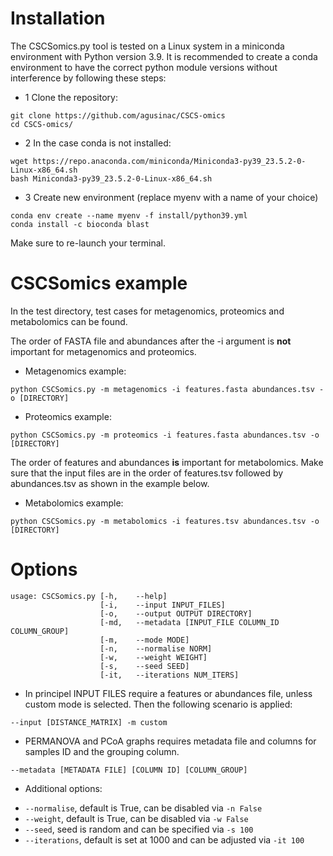 # Installation
The CSCSomics.py tool is tested on a Linux system in a miniconda environment with Python version 3.9. It is recommended to create a conda environment to have the correct python module versions without interference by following these steps:

* 1 Clone the repository:
```
git clone https://github.com/agusinac/CSCS-omics
cd CSCS-omics/
```
* 2 In the case conda is not installed:
```
wget https://repo.anaconda.com/miniconda/Miniconda3-py39_23.5.2-0-Linux-x86_64.sh
bash Miniconda3-py39_23.5.2-0-Linux-x86_64.sh
```
* 3 Create new environment (replace myenv with a name of your choice)
```
conda env create --name myenv -f install/python39.yml
conda install -c bioconda blast
```
Make sure to re-launch your terminal.

# CSCSomics example
In the test directory, test cases for metagenomics, proteomics and metabolomics can be found. 

The order of FASTA file and abundances after the -i argument is **not** important for metagenomics and proteomics.

* Metagenomics example:
```
python CSCSomics.py -m metagenomics -i features.fasta abundances.tsv -o [DIRECTORY] 
```

* Proteomics example:
```
python CSCSomics.py -m proteomics -i features.fasta abundances.tsv -o [DIRECTORY] 
```

The order of features and abundances **is** important for metabolomics. Make sure that the input files are in the order of features.tsv followed by abundances.tsv as shown in the example below.

* Metabolomics example:
```
python CSCSomics.py -m metabolomics -i features.tsv abundances.tsv -o [DIRECTORY] 
```
# Options
```
usage: CSCSomics.py [-h,    --help]
                    [-i,    --input INPUT_FILES]
                    [-o,    --output OUTPUT DIRECTORY]
                    [-md,   --metadata [INPUT_FILE COLUMN_ID COLUMN_GROUP]
                    [-m,    --mode MODE] 
                    [-n,    --normalise NORM] 
                    [-w,    --weight WEIGHT] 
                    [-s,    --seed SEED] 
                    [-it,   --iterations NUM_ITERS]
```

* In principel INPUT FILES require a features or abundances file, unless custom mode is selected. Then the following scenario is applied:
```
--input [DISTANCE_MATRIX] -m custom
```

* PERMANOVA and PCoA graphs requires metadata file and columns for samples ID and the grouping column.
```
--metadata [METADATA FILE] [COLUMN ID] [COLUMN_GROUP]
```

* Additional options:
- ```--normalise```, default is True, can be disabled via ``` -n False ```
- ```--weight```, default is True, can be disabled via ``` -w False ```
- ```--seed```, seed is random and can be specified via ``` -s 100 ```
- ```--iterations```, default is set at 1000 and can be adjusted via ``` -it 100 ```